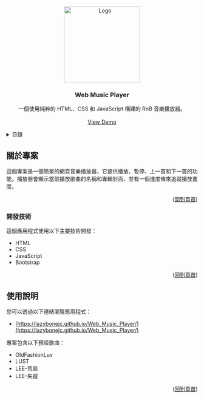 <a id="readme-top"></a>

<br />
<div align="center">
  <a href="https://lazybonejc.github.io/Web_Music_Player/">
    <img src="https://lazybonejc.github.io/Web_Music_Player/images/OldFashionLuv.jpeg" alt="Logo" width="200" height="200">
  </a>

  <h3 align="center">Web Music Player</h3>

  <p align="center">
    一個使用純粹的 HTML、CSS 和 JavaScript 構建的 RnB 音樂播放器。
    <br />
    <br />
    <a href="https://lazybonejc.github.io/Web_Music_Player/">View Demo</a>
  </p>
</div>

<details>
  <summary>目錄</summary>
  <ol>
    <li><a href="#about-the-project">關於專案</a></li>
    <li><a href="#built-with">開發技術</a></li>
    <li><a href="#usage">使用說明</a></li>
  </ol>
</details>

## 關於專案

這個專案是一個簡單的網頁音樂播放器，它提供播放、暫停、上一首和下一首的功能。播放器會顯示當前播放歌曲的名稱和專輯封面，並有一個進度條來追蹤播放進度。

<p align="right">(<a href="#readme-top">回到頁首</a>)</p>

### 開發技術

這個應用程式使用以下主要技術開發：

* HTML
* CSS
* JavaScript
* Bootstrap

<p align="right">(<a href="#readme-top">回到頁首</a>)</p>

## 使用說明

您可以透過以下連結瀏覽應用程式：
* [https://lazybonejc.github.io/Web_Music_Player/](https://lazybonejc.github.io/Web_Music_Player/)

專案包含以下預設歌曲：
* OldFashionLuv
* LUST
* LEE-荒島
* LEE-失蹤

<p align="right">(<a href="#readme-top">回到頁首</a>)</p>
